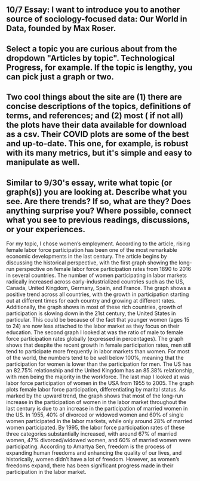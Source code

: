 ## 10/7 Essay: I want to introduce you to another source of sociology-focused data: Our World in Data, founded by Max Roser.
## Select a topic you are curious about from the dropdown "Articles by topic". Technological Progress, for example. If the topic is lengthy, you can pick just a graph or two.
## Two cool things about the site are (1) there are concise descriptions of the topics, definitions of terms, and references; and (2) most ( if not all) the plots have their data available for download as a csv. Their COVID plots are some of the best and up-to-date. This one, for example, is robust with its many metrics, but it's simple and easy to manipulate as well.
## Similar to 9/30's essay, write what topic (or graph(s)) you are looking at. Describe what you see. Are there trends? If so, what are they? Does anything surprise you? Where possible, connect what you see to previous readings, discussions, or your experiences. 

For my topic, I chose women’s employment. According to the article, rising female labor force participation has been one of the most remarkable economic developments in the last century. The article begins by discussing the historical perspective, with the first graph showing the long-run perspective on female labor force participation rates from 1890 to 2016 in several countries. The number of women participating in labor markets radically increased across early-industrialized countries such as the US, Canada, United Kingdom, Germany, Spain, and France. The graph shows a positive trend across all countries, with the growth in participation starting out at different times for each country and growing at different rates. Additionally, the graph shows in most of these rich countries, growth of participation is slowing down in the 21st century, the United States in particular. This could be because of the fact that younger women (ages 15 to 24)  are now less attached to the labor market as they focus on their education. The second graph I looked at was the ratio of male to female force participation rates globally (expressed in percentages). The graph shows that despite the recent growth in female participation rates, men still tend to participate more frequently in labor markets than women. For most of the world, the numbers tend to be well below 100%, meaning that the participation for women is lower than the participation for men. The US has an 82.75% relationship and the United Kingdom has an 85.38% relationship, with men being the majority in the workforce. The last map I looked at was labor force participation of women in the USA from 1955 to 2005. The graph plots female labor force participation, differentiating by marital status. As marked by the upward trend, the graph shows that most of the long-run increase in the participation of women in the labor market throughout the last century is due to an increase in the participation of married women in the US. In 1955, 40% of divorced or widowed women and 60% of single women participated in the labor markets, while only around 28% of married women participated. By 1995, the labor force participation rates of these three categories substantially increased, with around 67% of married women, 47% divorced/widowed women, and 60% of married women were participating. According to Amartya Sen, freedom is the process of expanding human freedoms and enhancing the quality of our lives, and historically, women didn’t have a lot of freedom. However, as women’s freedoms expand, there has been significant progress made in their participation in the labor market.
